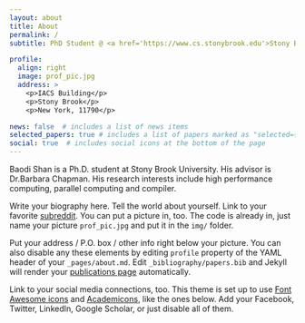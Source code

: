 ```yaml
---
layout: about
title: About
permalink: /
subtitle: PhD Student @ <a href='https://www.cs.stonybrook.edu'>Stony Brook University CS</a>

profile:
  align: right
  image: prof_pic.jpg
  address: >
    <p>IACS Building</p>
    <p>Stony Brook</p>
    <p>New York, 11790</p>

news: false  # includes a list of news items
selected_papers: true # includes a list of papers marked as "selected={true}"
social: true  # includes social icons at the bottom of the page
---
```


Baodi Shan is a Ph.D. student at Stony Brook University. His advisor is Dr.Barbara Chapman. His research interests include high performance computing, parallel computing and compiler.

Write your biography here. Tell the world about yourself. Link to your favorite [subreddit](http://reddit.com). You can put a picture in, too. The code is already in, just name your picture `prof_pic.jpg` and put it in the `img/` folder.

Put your address / P.O. box / other info right below your picture. You can also disable any these elements by editing `profile` property of the YAML header of your `_pages/about.md`. Edit `_bibliography/papers.bib` and Jekyll will render your [publications page](/al-folio/publications/) automatically.

Link to your social media connections, too. This theme is set up to use [Font Awesome icons](http://fortawesome.github.io/Font-Awesome/) and [Academicons](https://jpswalsh.github.io/academicons/), like the ones below. Add your Facebook, Twitter, LinkedIn, Google Scholar, or just disable all of them.
